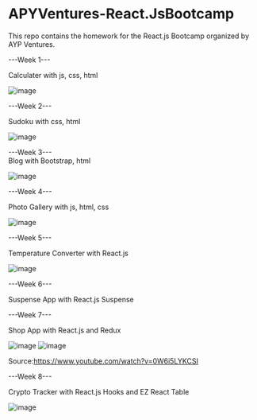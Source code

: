 # APYVentures-React.JsBootcamp

This repo contains the homework for the React.js Bootcamp organized by AYP Ventures.

---Week 1---<br/>

Calculater with js, css, html

![image](https://user-images.githubusercontent.com/29174043/168441762-b4df36e2-365c-4ebb-904d-f024e446b54b.png)


---Week 2---<br/>

Sudoku with  css, html

![image](https://user-images.githubusercontent.com/29174043/168441840-25a62b43-9c51-4fc4-871b-e0c07ce833f4.png)


---Week 3---<br/>
Blog with  Bootstrap, html

![image](https://user-images.githubusercontent.com/29174043/168441969-08ff20b6-0da2-4c39-b280-d24ecb282848.png)

---Week 4---<br/>

Photo Gallery with  js, html, css

![image](https://user-images.githubusercontent.com/29174043/168442074-7581098e-1aa4-4447-b8a8-efcdf92d1b68.png)

---Week 5---<br/>

Temperature Converter with React.js

![image](https://user-images.githubusercontent.com/29174043/168442154-ecbd9e4f-a517-4ed8-b4ce-773d58ac4b15.png)

---Week 6---<br/>

Suspense App with React.js Suspense

---Week 7---<br/>

Shop App with React.js and Redux

![image](https://user-images.githubusercontent.com/29174043/168442360-71b8f09f-5883-461b-a5e6-924390c9fce2.png)
![image](https://user-images.githubusercontent.com/29174043/168442406-4ccc048a-423d-48f5-82af-5c694993e3da.png)

Source:https://www.youtube.com/watch?v=0W6i5LYKCSI

---Week 8---<br/>

Crypto Tracker with React.js Hooks and EZ React Table

![image](https://user-images.githubusercontent.com/29174043/168442480-3b57c79e-23d0-46e5-a670-c20d9e57b610.png)



